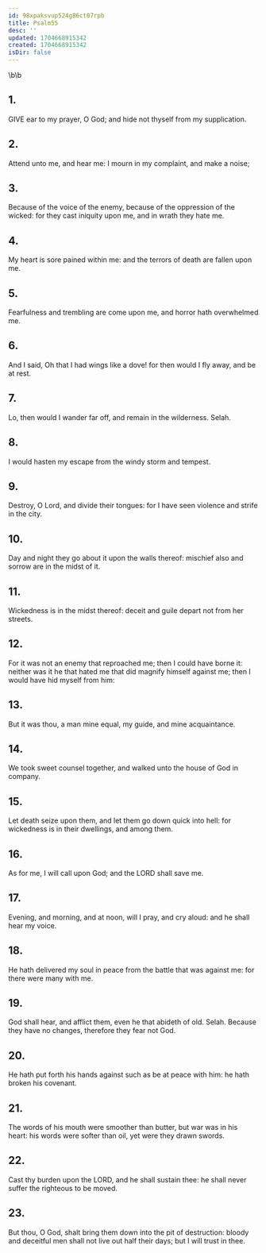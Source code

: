 ```yaml
---
id: 98xpaksvup524g86ct07rpb
title: Psalm55
desc: ''
updated: 1704668915342
created: 1704668915342
isDir: false
---
```

\b\b
## 1.
GIVE ear to my prayer, O God; and hide not thyself from my supplication.
## 2.
Attend unto me, and hear me: I mourn in my complaint, and make a noise;
## 3.
Because of the voice of the enemy, because of the oppression of the wicked: for they cast iniquity upon me, and in wrath they hate me.
## 4.
My heart is sore pained within me: and the terrors of death are fallen upon me.
## 5.
Fearfulness and trembling are come upon me, and horror hath overwhelmed me.
## 6.
And I said, Oh that I had wings like a dove!  for then would I fly away, and be at rest.
## 7.
Lo, then would I wander far off, and remain in the wilderness.  Selah.
## 8.
I would hasten my escape from the windy storm and tempest.
## 9.
Destroy, O Lord, and divide their tongues: for I have seen violence and strife in the city.
## 10.
Day and night they go about it upon the walls thereof: mischief also and sorrow are in the midst of it.
## 11.
Wickedness is in the midst thereof: deceit and guile depart not from her streets.
## 12.
For it was not an enemy that reproached me; then I could have borne it: neither was it he that hated me that did magnify himself against me; then I would have hid myself from him:
## 13.
But it was thou, a man mine equal, my guide, and mine acquaintance.
## 14.
We took sweet counsel together, and walked unto the house of God in company.
## 15.
Let death seize upon them, and let them go down quick into hell: for wickedness is in their dwellings, and among them.
## 16.
As for me, I will call upon God; and the LORD shall save me.
## 17.
Evening, and morning, and at noon, will I pray, and cry aloud: and he shall hear my voice.
## 18.
He hath delivered my soul in peace from the battle that was against me: for there were many with me.
## 19.
God shall hear, and afflict them, even he that abideth of old.  Selah.  Because they have no changes, therefore they fear not God.
## 20.
He hath put forth his hands against such as be at peace with him: he hath broken his covenant.
## 21.
The words of his mouth were smoother than butter, but war was in his heart: his words were softer than oil, yet were they drawn swords.
## 22.
Cast thy burden upon the LORD, and he shall sustain thee: he shall never suffer the righteous to be moved.
## 23.
But thou, O God, shalt bring them down into the pit of destruction: bloody and deceitful men shall not live out half their days; but I will trust in thee.
